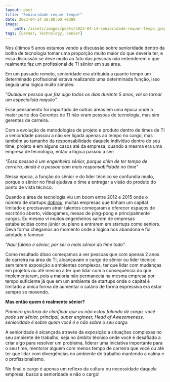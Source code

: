 ```yaml
---
layout: post
title: "Senioridade requer tempo!"
date: 2023-04-14 10:00:00 +0300
image: 
    path: /assets/images/posts/2023-04-14-senioridade-requer-tempo.jpeg
tags: [Career, Technology, Senior]
---
```


Nos últimos 5 anos estamos vendo a discussão sobre senioridade dentro da bolha de tecnologia tomar uma proporção muito maior do que deveria ter, e essa discussão se deve muito ao fato das pessoas não entenderem o que realmente faz um profissional de TI sênior em sua área.

Em um passado remoto, senioridade era atribuída a quanto tempo um determinado profissional estava realizando uma determinada função, isso seguia uma lógica muito simples:

_"Qualquer pessoa que faz algo todos os dias durante 5 anos, vai se tornar um especialista naquilo"._

Esse pensamento foi importado de outras áreas em uma época onde a maior parte dos Gerentes de TI não eram pessoas de tecnologia, mas sim gerentes de carreira.

Com a evolução de metodologias de projeto e produto dentro de times de TI a senioridade passou a não ser ligada apenas ao tempo no cargo, mas também ao tamanho da responsabilidade daquele indivíduo dentro do seu time, projeto e em alguns casos até da empresa, quando a mesma era uma empresa de tecnologia, então a lógica passou a ser:

_"Essa pessoa é um engenheiro sênior, porque além de ter tempo de carreira, ainda é a pessoa com mais responsabilidade no time"_

Nessa época, a função do sênior e do líder técnico se confundia muito, porque o sênior no final ajudava o time a entregar a visão do produto do ponto de vista técnico.

Quando a área de tecnologia viu um boom entre 2012 e 2015 onde o número de startups [dobrou](https://www.statista.com/statistics/1051437/brazil-number-startups/), muitas empresas que tinham um capital limitado e precisavam atrair talentos começaram a oferecer espaços de escritório aberto, videogames, mesas de ping-pong e principalmente cargos. Eu mesmo vi muitos engenheiros saírem de empresas estabelecidas como júnior ou pleno e entrarem em startups como seniors. Deva forma chegamos ao momento onde a lógica nos abandona e foi adotado o famoso:

_"Aqui fulano é sênior, por ser o mais sênior do time todo"._

Como resultado disso começamos a ver pessoas que com apenas 2 anos de carreira na área de TI, alcançavam o cargo de sênior ou líder técnico sem terem exposição a ambientes complexos, ter que lidar com mudanças em projetos ou até mesmo a ter que lidar com a consequência do que implementaram, pois a maioria não permanecia na mesma empresa por tempo suficiente já que em um ambiente de startups onde o capital é limitado a única forma de aumentar o salário de forma expressiva era estar sempre se movendo.

**Mas então quem é realmente sênior?**

*Primeiro gostaria de clarificar que eu não estou falando de cargo, você pode ser sênior, principal, super engineer, Head of Awesomeness, senioridade é sobre quem você é e não sobre o seu cargo.*

A senioridade é alcançada através da exposição a situações complexas no seu ambiente de trabalho, seja no âmbito técnico onde você é desafiado a criar algo para resolver um problema, liderar uma iniciativa importante para o seu time, mentorar alguém com menos tempo de carreira que você ou até ter que lidar com divergências no ambiente de trabalho mantendo a calma e o profissionalismo.

No final o cargo é apenas um reflexo da cultura ou necessidade daquela empresa, busca a senioridade e não o cargo!
